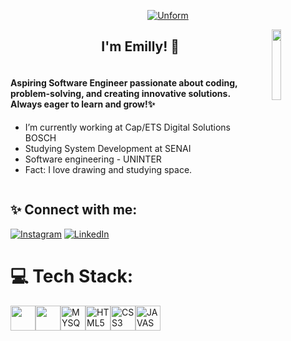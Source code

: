 <p align="center">
  <a href="https://github.com/Emillyme">
    <img src="https://i.pinimg.com/736x/87/6a/d5/876ad5742936a67491ada3e51dd3744e.jpg" alt="Unform" />
  </a>
</p>
<div>
  <img align="right" width="17%" src="https://upload.wikimedia.org/wikipedia/pt/5/53/Snoopy_Peanuts.png">
</div>
<h2 align="center">I'm Emilly! 🌻</h2>

<div style="display: flex; align-items: flex-start;">

  <!-- Text Section -->
  <div style="flex: 1; margin-right: 20px;">
    <h4>Aspiring Software Engineer passionate about coding, problem-solving, and creating innovative solutions. <br> Always eager to learn and grow!✨</h4>
    <ul>
      <li>I’m currently working at Cap/ETS Digital Solutions BOSCH</li>
      <li>Studying System Development at SENAI</li>
      <li>Software engineering - UNINTER </li>
      <li>Fact: I love drawing and studying space.</li>
    </ul>
  </div>

</div>





## ✨ Connect with me:
[![Instagram](https://img.shields.io/badge/Instagram-%23E4405F.svg?logo=Instagram&logoColor=white)](https://instagram.com/https://www.instagram.com/emill.ymell/) [![LinkedIn](https://img.shields.io/badge/LinkedIn-%230077B5.svg?logo=linkedin&logoColor=white)](https://linkedin.com/in/https://www.linkedin.com/in/emilly-mello-a02a55248/) 

# 💻 Tech Stack:
<img  width="40px" src="https://cdn.jsdelivr.net/gh/devicons/devicon/icons/git/git-original.svg"/><img  width="40px" src="https://cdn.jsdelivr.net/gh/devicons/devicon@latest/icons/python/python-original.svg"/><img  width="40px" src="https://cdn.jsdelivr.net/gh/devicons/devicon/icons/mysql/mysql-original.svg" title = "MYSQL"/><img  width="40px" src="https://cdn.jsdelivr.net/gh/devicons/devicon/icons/html5/html5-original-wordmark.svg" title = "HTML5"/><img  width="40px" src="https://cdn.jsdelivr.net/gh/devicons/devicon/icons/css3/css3-original-wordmark.svg" title = "CSS3"/><img  width="40px" src="https://cdn.jsdelivr.net/gh/devicons/devicon/icons/javascript/javascript-original.svg" title = "JAVASCRIPT"/>
